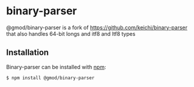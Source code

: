 # binary-parser

@gmod/binary-parser is a fork of https://github.com/keichi/binary-parser that also handles 64-bit longs and itf8 and ltf8 types

## Installation

Binary-parser can be installed with [npm](https://npmjs.org/):

```shell
$ npm install @gmod/binary-parser
```


